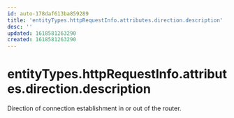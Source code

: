 ```yaml
---
id: auto-178daf613ba859289
title: 'entityTypes.httpRequestInfo.attributes.direction.description'
desc: ''
updated: 1618581263290
created: 1618581263290
---
```

# entityTypes.httpRequestInfo.attributes.direction.description

Direction of connection establishment in or out of the router.